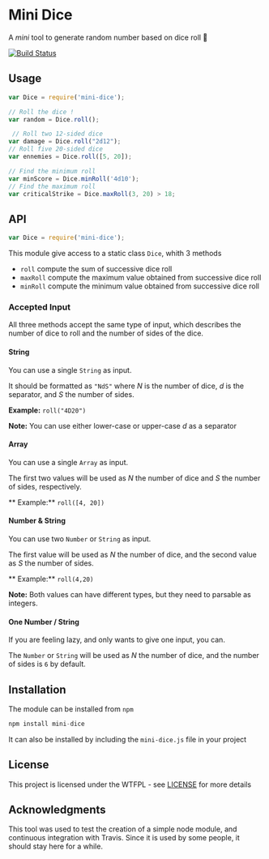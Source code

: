 # Mini Dice

A *mini* tool to generate random number based on dice roll :game_die:

[![Build Status](https://travis-ci.org/ogus/mini-dice.svg?branch=master)](https://travis-ci.org/ogus/mini-dice)


## Usage

```js
var Dice = require('mini-dice');

// Roll the dice !
var random = Dice.roll();  

 // Roll two 12-sided dice
var damage = Dice.roll("2d12");
// Roll five 20-sided dice
var ennemies = Dice.roll([5, 20]);

// Find the minimum roll
var minScore = Dice.minRoll('4d10');
// Find the maximum roll
var criticalStrike = Dice.maxRoll(3, 20) > 18;
```


## API

```js
var Dice = require('mini-dice');
```
This module give access to a static class `Dice`, whith 3 methods

 + `roll` compute the sum of successive dice roll
 + `maxRoll` compute the maximum value obtained from successive dice roll
 + `minRoll` compute the minimum value obtained from successive dice roll


### Accepted Input

All three methods accept the same type of input, which describes the number of dice to roll and the number of sides of the dice.

#### String

You can use a single `String` as input.

It should be formatted as `"NdS"` where *N* is the number of dice, *d* is the separator, and *S* the number of sides.

**Example:** `roll("4D20")`

**Note:** You can use either lower-case or upper-case *d* as a separator

#### Array

You can use a single `Array` as input.

The first two values will be used as *N* the number of dice and *S* the number of sides, respectively.

** Example:** `roll([4, 20])`

#### Number & String

You can use two `Number` or `String` as input.  

The first value will be used as *N* the number of dice, and the second value as *S* the number of sides.

** Example:** `roll(4,20)`

**Note:** Both values can have different types, but they need to parsable as integers.

#### One Number / String

If you are feeling lazy, and only wants to give one input, you can.

The `Number` or `String` will be used as *N* the number of dice, and the number of sides is `6` by default.


## Installation

The module can be installed from `npm`

```js
npm install mini-dice
```

It can also be installed by including the `mini-dice.js` file in your project

## License

This project is licensed under the WTFPL - see [LICENSE](LICENSE) for more details


## Acknowledgments

This tool was used to test the creation of a simple node module, and continuous integration with Travis. Since it is used by some people, it should stay here for a while.
